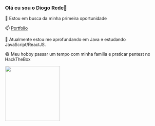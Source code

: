 ### Olá eu sou o Diogo Rede👋

💬 Estou em busca da minha primeira oportunidade

📫 <a href="https://portfolio-diogo-rede.vercel.app/" target="_blank">Portfolio</a>

🤔 Atualmente estou me aprofundando em Java e estudando JavaScript/ReactJS.

😄 Meu hobby passar um tempo com minha familia e praticar pentest no HackTheBox

<div>
<a href="https://github.com/DiogoRede">
<img loading="lazy" height="180em" src="https://github-readme-stats.vercel.app/api/top-langs/?username=DiogoRede&layout=compact&langs_count=7&theme=dracula"/>
</div>

<!--
**DiogoRede/DiogoRede** is a ✨ _special_ ✨ repository because its `README.md` (this file) appears on your GitHub profile.

Here are some ideas to get you started:

- 🔭 I’m currently working on ...
- 🌱 I’m currently learning ...
- 👯 I’m looking to collaborate on ...
- 🤔 I’m looking for help with ...
- 💬 Ask me about ...
- 📫 How to reach me: ...
- 😄 Pronouns: ...
- ⚡ Fun fact: ...
-->
